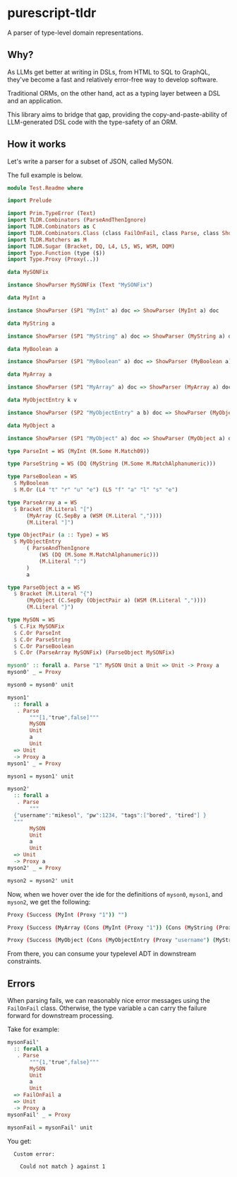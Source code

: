 # purescript-tldr

A parser of type-level domain representations.

## Why?

As LLMs get better at writing in DSLs, from HTML to SQL to GraphQL, they've become a fast and relatively error-free way to develop software.

Traditional ORMs, on the other hand, act as a typing layer between a DSL and an application.

This library aims to bridge that gap, providing the copy-and-paste-ability of LLM-generated DSL code with the type-safety of an ORM.

## How it works

Let's write a parser for a subset of JSON, called MySON.

The full example is below.

```purescript
module Test.Readme where

import Prelude

import Prim.TypeError (Text)
import TLDR.Combinators (ParseAndThenIgnore)
import TLDR.Combinators as C
import TLDR.Combinators.Class (class FailOnFail, class Parse, class ShowParser, SP1, SP2, SP4)
import TLDR.Matchers as M
import TLDR.Sugar (Bracket, DQ, L4, L5, WS, WSM, DQM)
import Type.Function (type ($))
import Type.Proxy (Proxy(..))

data MySONFix

instance ShowParser MySONFix (Text "MySONFix")

data MyInt a

instance ShowParser (SP1 "MyInt" a) doc => ShowParser (MyInt a) doc

data MyString a

instance ShowParser (SP1 "MyString" a) doc => ShowParser (MyString a) doc

data MyBoolean a

instance ShowParser (SP1 "MyBoolean" a) doc => ShowParser (MyBoolean a) doc

data MyArray a

instance ShowParser (SP1 "MyArray" a) doc => ShowParser (MyArray a) doc

data MyObjectEntry k v

instance ShowParser (SP2 "MyObjectEntry" a b) doc => ShowParser (MyObjectEntry a b) doc

data MyObject a

instance ShowParser (SP1 "MyObject" a) doc => ShowParser (MyObject a) doc

type ParseInt = WS (MyInt (M.Some M.Match09))

type ParseString = WS (DQ (MyString (M.Some M.MatchAlphanumeric)))

type ParseBoolean = WS
  $ MyBoolean
  $ M.Or (L4 "t" "r" "u" "e") (L5 "f" "a" "l" "s" "e")

type ParseArray a = WS
  $ Bracket (M.Literal "[")
      (MyArray (C.SepBy a (WSM (M.Literal ","))))
      (M.Literal "]")

type ObjectPair (a :: Type) = WS
  $ MyObjectEntry
      ( ParseAndThenIgnore
          (WS (DQ (M.Some M.MatchAlphanumeric)))
          (M.Literal ":")
      )
      a

type ParseObject a = WS
  $ Bracket (M.Literal "{")
      (MyObject (C.SepBy (ObjectPair a) (WSM (M.Literal ","))))
      (M.Literal "}")

type MySON = WS
  $ C.Fix MySONFix
  $ C.Or ParseInt
  $ C.Or ParseString
  $ C.Or ParseBoolean
  $ C.Or (ParseArray MySONFix) (ParseObject MySONFix)

myson0' :: forall a. Parse "1" MySON Unit a Unit => Unit -> Proxy a
myson0' _ = Proxy

myson0 = myson0' unit

myson1'
  :: forall a
   . Parse
       """[1,"true",false]"""
       MySON
       Unit
       a
       Unit
  => Unit
  -> Proxy a
myson1' _ = Proxy

myson1 = myson1' unit

myson2'
  :: forall a
   . Parse
       """
  {"username":"mikesol", "pw":1234, "tags":["bored", "tired"] }
  """
       MySON
       Unit
       a
       Unit
  => Unit
  -> Proxy a
myson2' _ = Proxy

myson2 = myson2' unit
```

Now, when we hover over the ide for the definitions of `myson0`, `myson1`, and `myson2`, we get the following:

```bash
Proxy (Success (MyInt (Proxy "1")) "")

Proxy (Success (MyArray (Cons (MyInt (Proxy "1")) (Cons (MyString (Proxy "true")) (Cons (MyBoolean (Proxy "false")) Nil)))) "")

Proxy (Success (MyObject (Cons (MyObjectEntry (Proxy "username") (MyString (Proxy "mikesol"))) (Cons (MyObjectEntry (Proxy "pw") (MyInt (Proxy "1234"))) (Cons (MyObjectEntry (Proxy "tags") (MyArray (Cons (MyString (Proxy "bored")) (Cons (MyString (Proxy "tired")) Nil)))) Nil)))) "")
```

From there, you can consume your typelevel ADT in downstream constraints.

## Errors

When parsing fails, we can reasonably nice error messages using the `FailOnFail` class. Otherwise, the type variable `a` can carry the failure forward for downstream processing.

Take for example:

```purescript
mysonFail'
  :: forall a
   . Parse
       """{1,"true",false}"""
       MySON
       Unit
       a
       Unit
  => FailOnFail a
  => Unit
  -> Proxy a
mysonFail' _ = Proxy

mysonFail = mysonFail' unit
```

You get:

```bash
  Custom error:

    Could not match } against 1
```
